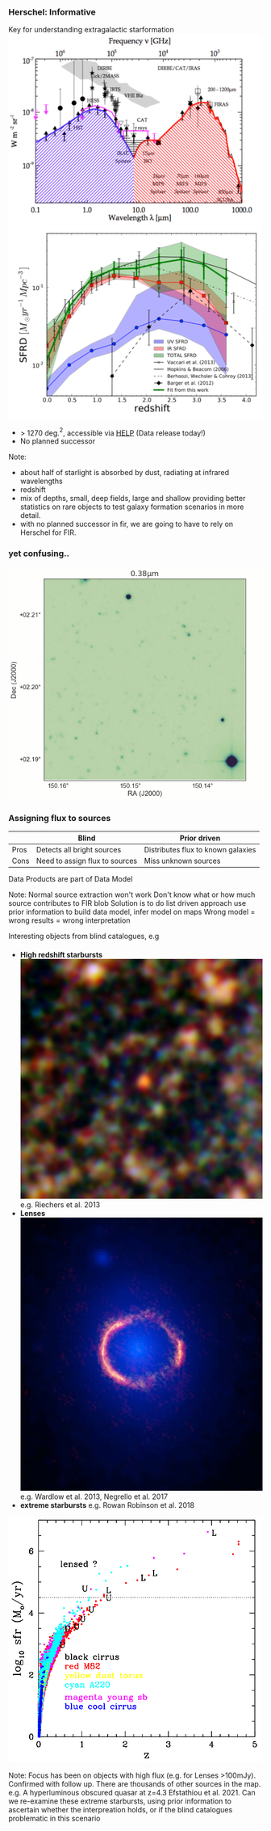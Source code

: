### Herschel: Informative 
Key for understanding extragalactic starformation
![](assets/Dole_2006.png?raw=true)<!-- .element height="40%" width="40%"--> ![](assets/Denis_2013.png?raw=true)<!-- .element height="40%" width="40%"-->
* $>$ 1270 deg.$^2$, accessible via [HELP](www.herschel.sussex.ac.uk) (Data release today!)
* No planned successor

Note:
* about half of starlight is absorbed by dust, radiating at infrared wavelengths
* redshift
* mix of depths, small, deep fields, large and shallow providing better statistics on rare objects to test galaxy formation scenarios in more detail.
* with no planned successor in fir, we are going to have to rely on Herschel for FIR. 


### yet confusing..
![](assets/confusion.gif)<!-- .element height="60%" width="60%"-->


### Assigning flux to sources

|      | Blind                          | Prior driven                       |
|------|--------------------------------|------------------------------------|
| Pros | Detects all bright sources     | Distributes flux to known galaxies |
| Cons | Need to assign flux to sources | Miss unknown sources               |

Data Products are part of Data Model

Note:
Normal source extraction won't work
Don't know what or how much source contributes to FIR blob
Solution is to do list driven approach
use prior information to build data model, infer model on maps
Wrong model = wrong results = wrong interpretation


Interesting objects from blind catalogues, e.g 
<sub><sub>
* **High redshift starbursts** ![](assets/hfls3_SPIRE_small.jpeg)<!-- .element height="10%" width="10%"--> 
    e.g. Riechers et al. 2013
* **Lenses** ![](assets/SDP81_ALMA_HST.jpeg)<!-- .element height="10%" width="10%"-->
    e.g. Wardlow et al. 2013, Negrello et al. 2017
* **extreme starbursts**  e.g. Rowan Robinson et al. 2018
</sub></sub>

![](assets/MRR_2018_fig3R.png)<!-- .element height="25%" width="25%"-->

Note:
Focus has been on objects with high flux (e.g. for Lenses >100mJy). Confirmed with follow up. There are thousands of other sources in the map.
e.g. A hyperluminous obscured quasar at z=4.3 Efstathiou et al. 2021.
Can we re-examine these extreme starbursts, using prior information to ascertain whether the interpreation holds, or if the blind catalogues problematic in this scenario
